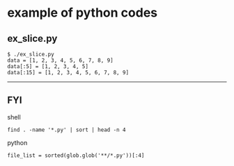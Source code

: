 # example of python codes

## ex_slice.py
```
$ ./ex_slice.py
data = [1, 2, 3, 4, 5, 6, 7, 8, 9]
data[:5] = [1, 2, 3, 4, 5]
data[:15] = [1, 2, 3, 4, 5, 6, 7, 8, 9]
```

----

## FYI

shell
```
find . -name '*.py' | sort | head -n 4
```

python
```
file_list = sorted(glob.glob('**/*.py'))[:4]
```

